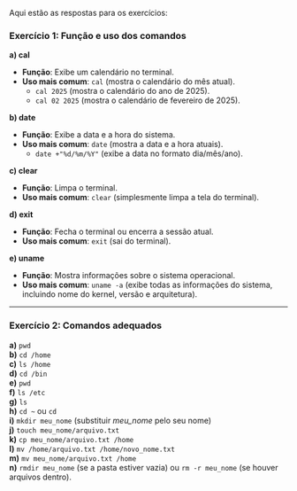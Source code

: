 Aqui estão as respostas para os exercícios:

### Exercício 1: Função e uso dos comandos

**a) cal**  
- **Função**: Exibe um calendário no terminal.  
- **Uso mais comum**: `cal` (mostra o calendário do mês atual).  
  - `cal 2025` (mostra o calendário do ano de 2025).  
  - `cal 02 2025` (mostra o calendário de fevereiro de 2025).  

**b) date**  
- **Função**: Exibe a data e a hora do sistema.  
- **Uso mais comum**: `date` (mostra a data e a hora atuais).  
  - `date +"%d/%m/%Y"` (exibe a data no formato dia/mês/ano).  

**c) clear**  
- **Função**: Limpa o terminal.  
- **Uso mais comum**: `clear` (simplesmente limpa a tela do terminal).  

**d) exit**  
- **Função**: Fecha o terminal ou encerra a sessão atual.  
- **Uso mais comum**: `exit` (sai do terminal).  

**e) uname**  
- **Função**: Mostra informações sobre o sistema operacional.  
- **Uso mais comum**: `uname -a` (exibe todas as informações do sistema, incluindo nome do kernel, versão e arquitetura).  

---

### Exercício 2: Comandos adequados

**a)** `pwd`  
**b)** `cd /home`  
**c)** `ls /home`  
**d)** `cd /bin`  
**e)** `pwd`  
**f)** `ls /etc`  
**g)** `ls`  
**h)** `cd ~` ou `cd`  
**i)** `mkdir meu_nome` (substituir *meu_nome* pelo seu nome)  
**j)** `touch meu_nome/arquivo.txt`  
**k)** `cp meu_nome/arquivo.txt /home`  
**l)** `mv /home/arquivo.txt /home/novo_nome.txt`  
**m)** `mv meu_nome/arquivo.txt /home`  
**n)** `rmdir meu_nome` (se a pasta estiver vazia) ou `rm -r meu_nome` (se houver arquivos dentro).  
